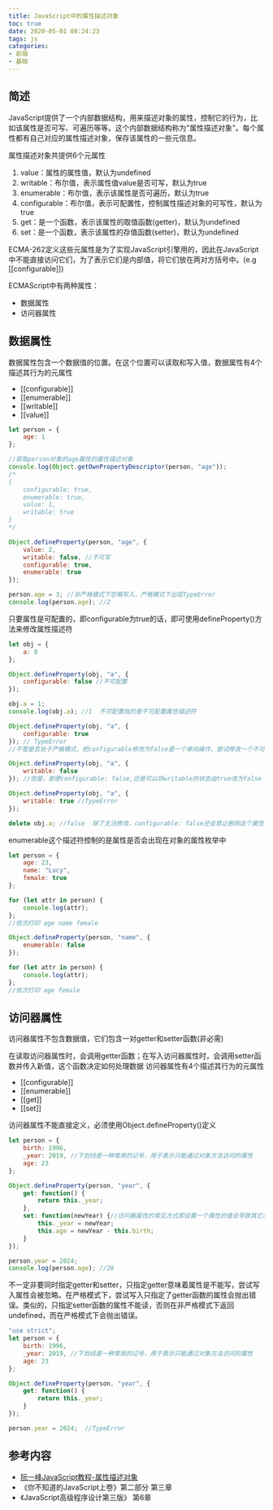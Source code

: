 ```yaml
---
title: JavaScript中的属性描述对象
toc: true
date: 2020-05-01 08:24:23
tags: js
categories:
- 前端
- 基础
---
```


## 简述
JavaScript提供了一个内部数据结构，用来描述对象的属性，控制它的行为，比如该属性是否可写、可遍历等等。这个内部数据结构称为"属性描述对象"。每个属性都有自己对应的属性描述对象，保存该属性的一些元信息。
<!--more-->

属性描述对象共提供6个元属性
1. value：属性的属性值，默认为undefined
2. writable：布尔值，表示属性值value是否可写，默认为true
3. enumerable：布尔值，表示该属性是否可遍历，默认为true
4. configurable：布尔值，表示可配置性，控制属性描述对象的可写性，默认为true
5. get：是一个函数，表示该属性的取值函数(getter)，默认为undefined
6. set：是一个函数，表示该属性的存值函数(setter)，默认为undefined

ECMA-262定义这些元属性是为了实现JavaScript引擎用的，因此在JavaScript中不能直接访问它们，为了表示它们是内部值，将它们放在两对方括号中。(e.g [[configurable]])

ECMAScript中有两种属性：
- 数据属性
- 访问器属性

## 数据属性
数据属性包含一个数据值的位置。在这个位置可以读取和写入值，数据属性有4个描述其行为的元属性
- [[configurable]]
- [[enumerable]]
- [[writable]]
- [[value]]

```javascript
let person = {
	age: 1
};

//获取person对象的age属性的属性描述对象
console.log(Object.getOwnPropertyDescriptor(person, "age")); 
/*
{
	configurable: true,
	enumerable: true,
	value: 1,
	writable: true
}
*/

Object.defineProperty(person, "age", {
	value: 2,
	writable: false, //不可写
	configurable: true,
	enumerable: true
});

person.age = 3; //非严格模式下忽略写入，严格模式下出现TypeError
console.log(person.age); //2  
```

只要属性是可配置的，即configurable为true的话，即可使用defineProperty()方法来修改属性描述符
```javascript
let obj = {
	a: 0
};

Object.defineProperty(obj, "a", {
	configurable: false //不可配置
});

obj.a = 1;
console.log(obj.a); //1  不可配置指的是不可配置属性描述符

Object.defineProperty(obj, "a", {
	configurable: true
}); // TypeError  
//不管是否处于严格模式，把configurable修改为false是一个单向操作，尝试修改一个不可配置的属性描述符都会出错

Object.defineProperty(obj, "a", {
	writable: false
}); //但是，即便configurable: false,还是可以将writable的状态由true改为false  但是无法由false改为true

Object.defineProperty(obj, "a", {
	writable: true //TypeError
}); 

delete obj.a; //false  除了无法修改，configurable: false还会禁止删除这个属性
```

enumerable这个描述符控制的是属性是否会出现在对象的属性枚举中
```javascript
let person = {
	age: 23,
	name: "Lucy",
	female: true
};

for (let attr in person) {
	console.log(attr);
};
//依次打印 age name female

Object.defineProperty(person, "name", {
	enumerable: false
});

for (let attr in person) {
	console.log(attr);
};
//依次打印 age female
```

## 访问器属性
访问器属性不包含数据值，它们包含一对getter和setter函数(非必需)

在读取访问器属性时，会调用getter函数；在写入访问器属性时，会调用setter函数并传入新值，这个函数决定如何处理数据
访问器属性有4个描述其行为的元属性
- [[configurable]]
- [[enumerable]]
- [[get]]
- [[set]]

访问器属性不能直接定义，必须使用Object.defineProperty()定义
```javascript
let person = {
	birth: 1996,
	_year: 2019, //下划线是一种常用的记号，用于表示只能通过对象方法访问的属性
	age: 23
};

Object.defineProperty(person, "year", {
	get: function() {
		return this._year;
	},
	set: function(newYear) {//访问器属性的常见方式即设置一个属性的值会导致其它属性发生变化
		this._year = newYear;
		this.age = newYear - this.birth;
	}
});

person.year = 2024;
console.log(person.age); //28
```
不一定非要同时指定getter和setter，只指定getter意味着属性是不能写，尝试写入属性会被忽略。在严格模式下，尝试写入只指定了getter函数的属性会抛出错误。类似的，只指定setter函数的属性不能读，否则在非严格模式下返回undefined，而在严格模式下会抛出错误。

```javascript
"use strict";
let person = {
	birth: 1996,
	_year: 2019, //下划线是一种常用的记号，用于表示只能通过对象方法访问的属性
	age: 23
};

Object.defineProperty(person, "year", {
	get: function() {
		return this._year;
	}
});

person.year = 2024;  //TypeError
```

## 参考内容
- [阮一峰JavaScript教程-属性描述对象](https://wangdoc.com/javascript/stdlib/attributes.html)
- 《你不知道的JavaScript上卷》第二部分 第三章
- 《JavaScript高级程序设计第三版》 第6章
